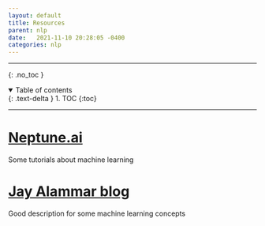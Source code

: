 ```yaml
---
layout: default
title: Resources
parent: nlp
date:   2021-11-10 20:28:05 -0400
categories: nlp
---
```



---
{: .no_toc }

<details open markdown="block">
  <summary>
    Table of contents
  </summary>
  {: .text-delta }
1. TOC
{:toc}
</details>

---
# [Neptune.ai](https://neptune.ai/blog/how-to-code-bert-using-pytorch-tutorial)

Some tutorials about machine learning

# [Jay Alammar blog](https://jalammar.github.io/illustrated-transformer/)

Good description for some machine learning concepts
